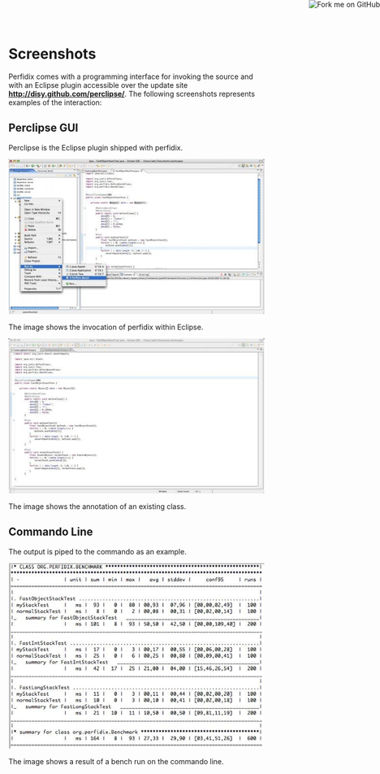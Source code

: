 <!--
~~
~~ Copyright (c) 2011, University of Konstanz, Distributed Systems Group
~~ All rights reserved.
~~
~~ Redistribution and use in source and binary forms, with or without
~~ modification, are permitted provided that the following conditions are met:
~~     * Redistributions of source code must retain the above copyright
~~       notice, this list of conditions and the following disclaimer.
~~     * Redistributions in binary form must reproduce the above copyright
~~       notice, this list of conditions and the following disclaimer in the
~~       documentation and/or other materials provided with the distribution.
~~     * Neither the name of the University of Konstanz nor the
~~       names of its contributors may be used to endorse or promote products
~~       derived from this software without specific prior written permission.
~~
~~ THIS SOFTWARE IS PROVIDED BY THE COPYRIGHT HOLDERS AND CONTRIBUTORS "AS IS" AND
~~ ANY EXPRESS OR IMPLIED WARRANTIES, INCLUDING, BUT NOT LIMITED TO, THE IMPLIED
~~ WARRANTIES OF MERCHANTABILITY AND FITNESS FOR A PARTICULAR PURPOSE ARE
~~ DISCLAIMED. IN NO EVENT SHALL <COPYRIGHT HOLDER> BE LIABLE FOR ANY
~~ DIRECT, INDIRECT, INCIDENTAL, SPECIAL, EXEMPLARY, OR CONSEQUENTIAL DAMAGES
~~ (INCLUDING, BUT NOT LIMITED TO, PROCUREMENT OF SUBSTITUTE GOODS OR SERVICES;
~~ LOSS OF USE, DATA, OR PROFITS; OR BUSINESS INTERRUPTION) HOWEVER CAUSED AND
~~ ON ANY THEORY OF LIABILITY, WHETHER IN CONTRACT, STRICT LIABILITY, OR TORT
~~ (INCLUDING NEGLIGENCE OR OTHERWISE) ARISING IN ANY WAY OUT OF THE USE OF THIS
~~ SOFTWARE, EVEN IF ADVISED OF THE POSSIBILITY OF SUCH DAMAGE.
~~
-->

<a href="https://github.com/disy/perfidix"><img style="position: absolute; top: 0; right: 0; border: 0;" src="https://s3.amazonaws.com/github/ribbons/forkme_right_red_aa0000.png" alt="Fork me on GitHub"/></a>

Screenshots
==========
Perfidix comes with a programming interface for invoking the source and with an Eclipse plugin accessible over the update site __http://disy.github.com/perclipse/__. The following screenshots represents examples of the interaction:

Perclipse GUI
----------

Perclipse is the Eclipse plugin shipped with perfidix.

![Invocation example](images/eclipse01.jpg)

The image shows the invocation of perfidix within Eclipse.

![Annotation of class](images/eclipse02.jpg)

The image shows the annotation of an existing class.

Commando Line
----------

The output is piped to the commando as an example.

![Result of a bench](images/result.jpg)

The image shows a result of a bench run on the commando line.

